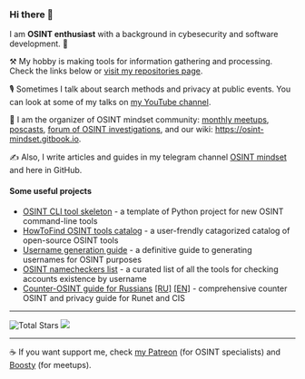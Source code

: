 ### Hi there 👋

I am **OSINT enthusiast** with a background in cybesecurity and software development. 🔐 

⚒️ My hobby is making tools for information gathering and processing. Check the links below or [visit my repositories page](https://github.com/soxoj?tab=repositories).

🎙️ Sometimes I talk about search methods and privacy at public events. You can look at some of my talks on [my YouTube channel](https://www.youtube.com/playlist?list=PLskYWMG4mV-6osVePbwJa2Tp2Bc2EUI1p).

🎥 I am the organizer of OSINT mindset community: [monthly meetups](https://www.youtube.com/playlist?list=PLskYWMG4mV-7A2tKggMryk18tbwC7jLhX), [poscasts](https://www.youtube.com/playlist?list=PLskYWMG4mV-5D5A2CNOmWOOTO6D9kAYVm), [forum of OSINT investigations](https://t.me/+GMxoDCvLO0k0MWRi), and our wiki: https://osint-mindset.gitbook.io.

✍️ Also, I write articles and guides in my telegram channel [OSINT mindset](https://t.me/osint_mindset) and here in GitHub.

#### Some useful projects

- [OSINT CLI tool skeleton](https://github.com/soxoj/osint-cli-tool-skeleton) - a template of Python project for new OSINT command-line tools
- [HowToFind OSINT tools catalog](https://github.com/HowToFind-bot/osint-tools) - a user-frendly catagorized catalog of open-source OSINT tools
- [Username generation guide](https://github.com/soxoj/username-generation-guide) - a definitive guide to generating usernames for OSINT purposes
- [OSINT namecheckers list](https://github.com/soxoj/osint-namecheckers-list) - a curated list of all the tools for checking accounts existence by username
- [Counter-OSINT guide for Russians](https://github.com/soxoj/counter-osint-guide-ru) [[RU]](https://github.com/soxoj/counter-osint-guide-ru) [[EN]](https://github.com/soxoj/counter-osint-guide-en) - comprehensive counter OSINT and privacy guide for Runet and CIS

---

<img src="https://img.shields.io/github/stars/soxoj?label=stars" alt="Total Stars"> <img src="http://views.whatilearened.today/views/github/soxoj/views.svg"/>

--- 

☕ If you want support me, check [my Patreon](https://www.patreon.com/soxoj) (for OSINT specialists) and [Boosty](https://boosty.to/soxoj) (for meetups).
